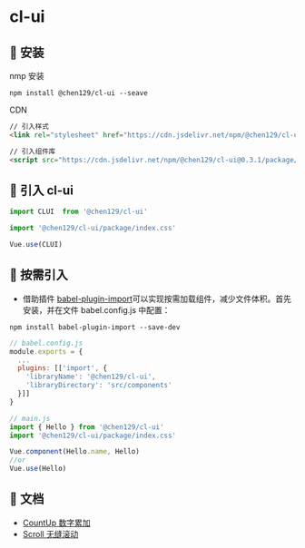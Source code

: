 # cl-ui

## :rainbow: 安装
nmp 安装
```
npm install @chen129/cl-ui --seave
```
CDN
```html
// 引入样式
<link rel="stylesheet" href="https://cdn.jsdelivr.net/npm/@chen129/cl-ui@0.3.1/package/clUi.css">

// 引入组件库
<script src="https://cdn.jsdelivr.net/npm/@chen129/cl-ui@0.3.1/package/clUi.umd.min.js"></script>
```

## :beers: 引入 cl-ui
```javascript
import CLUI  from '@chen129/cl-ui'

import '@chen129/cl-ui/package/index.css'

Vue.use(CLUI)
```

## :hammer: 按需引入
- 借助插件 [babel-plugin-import](https://github.com/ant-design/babel-plugin-import)可以实现按需加载组件，减少文件体积。首先安装，并在文件 babel.config.js 中配置：

```
npm install babel-plugin-import --save-dev
```

```javascript
// babel.config.js
module.exports = {
  ...
  plugins: [['import', {
    'libraryName': '@chen129/cl-ui',
    'libraryDirectory': 'src/components'
  }]]
}

// main.js
import { Hello } from '@chen129/cl-ui'
import '@chen129/cl-ui/package/index.css'

Vue.component(Hello.name, Hello)
//or
Vue.use(Hello)
```
## :penguin: 文档
- [CountUp 数字累加](./md/count-up.md)
- [Scroll 无缝滚动](./md/scroll.md)